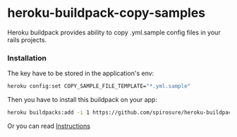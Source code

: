 # heroku-buildpack-copy-samples
Heroku buildpack provides ability to copy .yml.sample config files in your rails projects.

### Installation

The key have to be stored in the application's env:
```bash
heroku config:set COPY_SAMPLE_FILE_TEMPLATE="*.yml.sample"
```

Then you have to install this buildpack on your app:
```bash
heroku buildpacks:add -i 1 https://github.com/spirosure/heroku-buildpack-copy-samples.git
```

Or you can read [Instructions](https://devcenter.heroku.com/articles/platform-api-reference#buildpack-installations)
